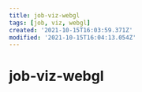 ```yaml
---
title: job-viz-webgl
tags: [job, viz, webgl]
created: '2021-10-15T16:03:59.371Z'
modified: '2021-10-15T16:04:13.054Z'
---
```


# job-viz-webgl


